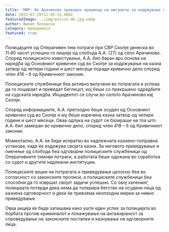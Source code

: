 ```yaml
---
title: 'МВР: Во Арачиново приведен криумчар на мигранти за издржување казна затвор од четири и пол години - 28 ЈУЛИ 2023'
date: 2023-07-28T11:45:13.088Z
featuredImage: ../img/police-mk.jpg.webp
author: Филип Поповски
category: македонија
featured: true
---
```

Полицајците од Оперативен тим потраги при СВР Скопје денеска во 11.40 часот успешно го лишија од слобода А.А. (27) од село Арачиново. Според полициското известување, А.А. бил баран врз основа на наредба од Основниот кривичен суд во Скопје за издржување на казна затвор од четири години и шест месеци поради кривично дело според член 418 – б од Кривичниот законик.

Полициските службеници беа активно вклучени во потрагата и успеаа да го лоцираат и приведат беглецот, кој беше со прекршено одредбите на судската наредба. Инцидентот се случи во селото Арачиново кај Скопје.

Според информациите, А.А. претходно беше осуден од Основниот кривичен суд во Скопје и му беше изречена казна затвор од четири години и шест месеци. Оваа одлука на судот се базираше на тоа што А.А. бил замешан во кривично дело, според член 418 – б од Кривичниот законик.

Моментално, А.А. ќе биде испратен во надлежната казнено-поправна установа, каде ќе издржува својата казна. За неговото приведување и ливчење од слобода беа одговорни полициските службеници од Оперативните тимови потраги, а работата беше одржана во соработка со судот и другите надлежни институции.

Полициските акции на потрагата и приведување целосно беа во согласност со законските прописи, а полициските службеници беа способни да го извршат својот задачи успешно. Со овој хапенинг, полицијата потврди дека нема да толерира бегство на осудени лица од казнена одговорност и дека ќе превзема неопходни мерки за нивно приведување.

Оваа акција ќе биде запишана како уште еден успех за полицијата во борбата против криминалот и покажување на ангажираност за спроведување на законските постапки и казнување на одговорните лица.
